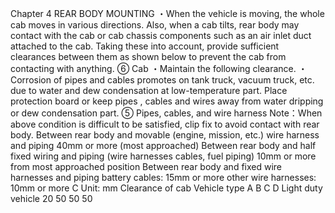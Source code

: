 Chapter 4
REAR BODY MOUNTING 
・When the vehicle is moving, the whole cab moves in various directions. Also, when a cab tilts,
rear body may contact with the cab or cab chassis components such as an air inlet duct
attached to the cab. Taking these into account, provide sufficient clearances between them
as shown below to prevent the cab from contacting with anything.
⑥ Cab
・Maintain the following clearance.
・Corrosion of pipes and cables promotes on tank truck, vacuum truck, etc. due to water and
dew condensation at low-temperature part. Place protection board or keep pipes , cables and
wires away from water dripping or dew condensation part.
⑤ Pipes, cables, and wire harness
Note：When above condition is difficult to be satisfied, clip fix to avoid contact with rear body.
Between rear body and movable (engine, mission, etc.) wire 
harness and piping 40mm or more (most approached)
Between rear body and half fixed wiring and piping (wire 
harnesses cables, fuel piping)
10mm or more from most approached 
position
Between rear body and fixed wire harnesses and piping battery cables: 15mm or more
other wire harnesses: 10mm or more
C
Unit: mm
Clearance of cab
Vehicle type A B C D
Light duty vehicle 20 50 50 50